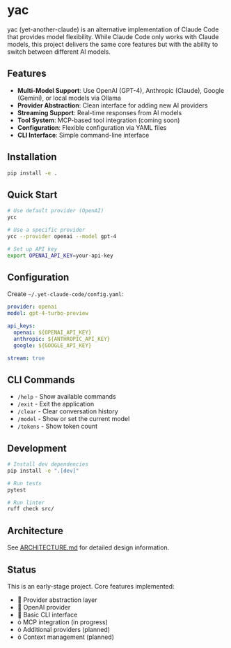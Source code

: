 # yac

yac (yet-another-claude) is an alternative implementation of Claude Code that provides model flexibility. While Claude Code only works with Claude models, this project delivers the same core features but with the ability to switch between different AI models.

## Features

- **Multi-Model Support**: Use OpenAI (GPT-4), Anthropic (Claude), Google (Gemini), or local models via Ollama
- **Provider Abstraction**: Clean interface for adding new AI providers
- **Streaming Support**: Real-time responses from AI models
- **Tool System**: MCP-based tool integration (coming soon)
- **Configuration**: Flexible configuration via YAML files
- **CLI Interface**: Simple command-line interface

## Installation

```bash
pip install -e .
```

## Quick Start

```bash
# Use default provider (OpenAI)
ycc

# Use a specific provider
ycc --provider openai --model gpt-4

# Set up API key
export OPENAI_API_KEY=your-api-key
```

## Configuration

Create `~/.yet-claude-code/config.yaml`:

```yaml
provider: openai
model: gpt-4-turbo-preview

api_keys:
  openai: ${OPENAI_API_KEY}
  anthropic: ${ANTHROPIC_API_KEY}
  google: ${GOOGLE_API_KEY}

stream: true
```

## CLI Commands

- `/help` - Show available commands
- `/exit` - Exit the application
- `/clear` - Clear conversation history
- `/model` - Show or set the current model
- `/tokens` - Show token count

## Development

```bash
# Install dev dependencies
pip install -e ".[dev]"

# Run tests
pytest

# Run linter
ruff check src/
```

## Architecture

See [ARCHITECTURE.md](ARCHITECTURE.md) for detailed design information.

## Status

This is an early-stage project. Core features implemented:
-  Provider abstraction layer
-  OpenAI provider
-  Basic CLI interface
- ó MCP integration (in progress)
- ó Additional providers (planned)
- ó Context management (planned)
